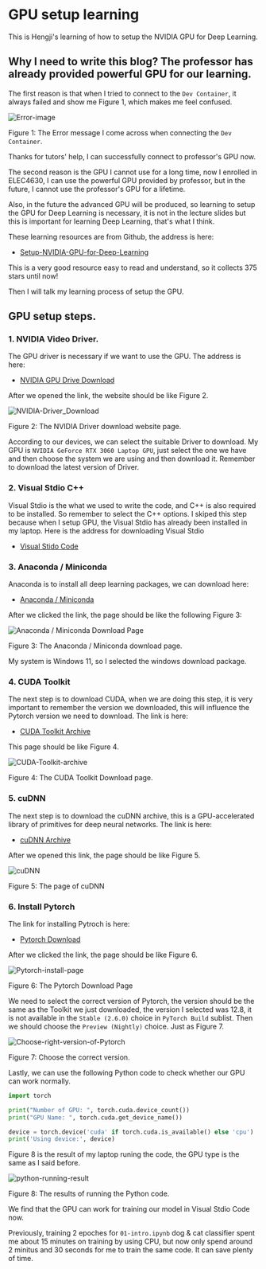 # GPU setup learning

This is Hengji's learning of how to setup the NVIDIA GPU for Deep Learning.

## Why I need to write this blog? The professor has already provided powerful GPU for our learning.

The first reason is that when I tried to connect to the `Dev Container`, it always failed and show me Figure 1, which makes me feel confused.

![Error-image](blog-2-images/image1.png)

Figure 1: The Error message I come across when connecting the `Dev Container`.

Thanks for tutors' help, I can successfully connect to professor's GPU now.

The second reason is the GPU I cannot use for a long time, now I enrolled in ELEC4630, I can use the powerful GPU provided by professor, but in the future, I cannot use the professor's GPU for a lifetime. 

Also, in the future the advanced GPU will be produced, so learning to setup the GPU for Deep Learning is necessary, it is not in the lecture slides but this is important for learning Deep Learning, that's what I think.

These learning resources are from Github, the address is here:
 - [Setup-NVIDIA-GPU-for-Deep-Learning](https://github.com/entbappy/Setup-NVIDIA-GPU-for-Deep-Learning/blob/main/README.md)

This is a very good resource easy to read and understand, so it collects 375 stars until now!

Then I will talk my learning process of setup the GPU.

## GPU setup steps.

### 1. NVIDIA Video Driver.

The GPU driver is necessary if we want to use the GPU. The address is here:
 - [NVIDIA GPU Drive Download](https://www.nvidia.com/en-us/drivers/)

After we opened the link, the website should be like Figure 2.

![NVIDIA-Driver_Download](blog-2-images/image2.png)

Figure 2: The NVIDIA Driver download website page.

According to our devices, we can select the suitable Driver to download. My GPU is `NVIDIA GeForce RTX 3060 Laptop GPU`, just select the one we have and then choose the system we are using and then download it. Remember to download the latest version of Driver.

### 2. Visual Stdio C++

Visual Stdio is the what we used to write the code, and C++ is also required to be installed. So remember to select the C++ options. I skiped this step because when I setup GPU, the Visual Stdio has already been installed in my laptop. Here is the address for downloading Visual Stdio

 - [Visual Stido Code](https://code.visualstudio.com/)

### 3. Anaconda / Miniconda

Anaconda is to install all deep learning packages, we can download here:

 - [Anaconda / Miniconda](https://www.anaconda.com/download/success)

After we clicked the link, the page should be like the following Figure 3:

![Anaconda / Miniconda Download Page](blog-2-images/image3.png)

Figure 3: The Anaconda / Miniconda download page.

My system is Windows 11, so I selected the windows download package.

### 4. CUDA Toolkit

The next step is to download CUDA, when we are doing this step, it is very important to remember the version we downloaded, this will influence the Pytorch version we need to download. The link is here:

 - [CUDA Toolkit Archive](https://developer.nvidia.com/cuda-toolkit-archive)

This page should be like Figure 4.

![CUDA-Toolkit-archive](blog-2-images/image4.png)

Figure 4: The CUDA Toolkit Download page.

### 5. cuDNN 

The next step is to download the cuDNN archive, this is a GPU-accelerated library of primitives for deep neural networks. The link is here:

 - [cuDNN Archive](https://developer.nvidia.com/rdp/cudnn-archive)

After we opened this link, the page should be like Figure 5.

![cuDNN](blog-2-images/image5.png)

Figure 5: The page of cuDNN

### 6. Install Pytorch

The link for installing Pytroch is here:

 - [Pytorch Download](https://pytorch.org/get-started/locally/)

After we clicked the link, the page should be like Figure 6.

![Pytorch-install-page](blog-2-images/image6.png)

Figure 6: The Pytorch Download Page

We need to select the correct version of Pytorch, the version should be the same as the Toolkit we just downloaded, the version I selected was 12.8, it is not available in the `Stable (2.6.0)` choice in `PyTorch Build` sublist. Then we should choose the `Preview (Nightly)` choice. Just as Figure 7.

![Choose-right-version-of-Pytorch](blog-2-images/image7.png)

Figure 7: Choose the correct version.

Lastly, we can use the following Python code to check whether our GPU can work normally.

```python
import torch

print("Number of GPU: ", torch.cuda.device_count())
print("GPU Name: ", torch.cuda.get_device_name())

device = torch.device('cuda' if torch.cuda.is_available() else 'cpu')
print('Using device:', device)
```
Figure 8 is the result of my laptop runing the code, the GPU type is the same as I said before.

![python-running-result](blog-2-images/image8.png)

Figure 8: The results of running the Python code.

We find that the GPU can work for training our model in Visual Stdio Code now.

Previously, training 2 epoches for `01-intro.ipynb` dog & cat classifier spent me about 15 minutes on training by using CPU, but now only spend around 2 minitus and 30 seconds for me to train the same code. It can save plenty of time.






